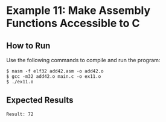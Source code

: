 # Example 11: Make Assembly Functions Accessible to C

## How to Run

Use the following commands to compile and run the program:
```
$ nasm -f elf32 add42.asm -o add42.o
$ gcc -m32 add42.o main.c -o ex11.o
$ ./ex11.o
```

## Expected Results
```
Result: 72
```
